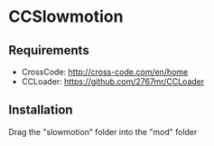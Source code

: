 # CCSlowmotion
## Requirements
* CrossCode: http://cross-code.com/en/home
* CCLoader: https://github.com/2767mr/CCLoader

## Installation
Drag the "slowmotion" folder into the "mod" folder

